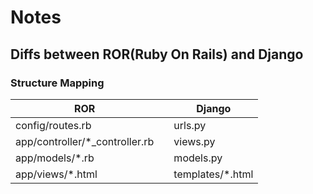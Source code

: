# Notes

## Diffs between ROR(Ruby On Rails) and Django

### Structure Mapping

|ROR||Django|
|---|---|---|
| config/routes.rb || urls.py |
| app/controller/*_controller.rb || views.py |
| app/models/*.rb || models.py |
| app/views/*.html || templates/*.html |

